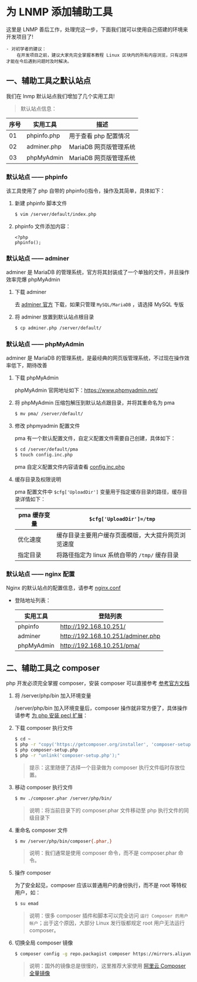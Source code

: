 # 为 LNMP 添加辅助工具

这里是 LNMP 善后工作，处理完这一步，下面我们就可以使用自己搭建的环境来开发项目了!

```text
- 对初学者的建议：
    在开发项目之前，建议大家先完全掌握本教程 Linux 区块内的所有内容浏览，只有这样才能在今后遇到问题时及时解决。
```

## 一、辅助工具之默认站点

我们在 lnmp 默认站点我们增加了几个实用工具!

> 默认站点信息：

| 序号 | 实用工具    | 描述                   |
| ---- | ----------- | ---------------------- |
| 01   | phpinfo.php | 用于查看 php 配置情况  |
| 02   | adminer.php | MariaDB 网页版管理系统 |
| 03   | phpMyAdmin  | MariaDB 网页版管理系统 |

### 默认站点 —— phpinfo

该工具使用了 php 自带的 phpinfo()指令，操作及其简单，具体如下：

1. 新建 phpinfo 脚本文件

   ```sh
   $ vim /server/default/index.php
   ```

2. phpinfo 文件添加内容：

   ```text
   <?php
   phpinfo();
   ```

### 默认站点 —— adminer

adminer 是 MariaDB 的管理系统，官方将其封装成了一个单独的文件，并且操作效率完爆 phpMyAdmin

1. 下载 adminer

   去 [adminer 官方](https://www.adminer.org/) 下载，如果只管理 `MySQL/MariaDB` ，请选择 MySQL 专版

2. 将 adminer 放置到默认站点根目录

   ```sh
   $ cp adminer.php /server/default/
   ```

### 默认站点 —— phpMyAdmin

adminer 是 MariaDB 的管理系统，是最经典的网页版管理系统，不过现在操作效率低下，期待改善

1. 下载 phpMyAdmin

   phpMyAdmin 官网地址如下：https://www.phpmyadmin.net/

2. 将 phpMyAdmin 压缩包解压到默认站点跟目录，并将其重命名为 pma

   ```sh
   $ mv pma/ /server/default/
   ```

3. 修改 phpmyadmin 配置文件

   pma 有一个默认配置文件，自定义配置文件需要自己创建，具体如下：

   ```sh
   $ cd /server/default/pma
   $ touch config.inc.php
   ```

   pma 自定义配置文件内容请查看 [config.inc.php](./source/config.inc.php)

4. 缓存目录及权限说明

   pma 配置文件中 `$cfg['UploadDir']` 变量用于指定缓存目录的路径，缓存目录详情如下：

   | pma 缓存变量 | `$cfg['UploadDir']=/tmp`                           |
   | ------------ | -------------------------------------------------- |
   | 优化速度     | 缓存目录主要用户缓存页面模版，大大提升网页浏览速度 |
   | 指定目录     | 将路径指定为 linux 系统自带的 `/tmp/` 缓存目录     |

### 默认站点 —— nginx 配置

Nginx 的默认站点的配置信息，请参考 [nginx.conf](./source/nginx/nginx.conf)

- 登陆地址列表：

  | 实用工具   | 登陆列表                          |
  | ---------- | --------------------------------- |
  | phpinfo    | http://192.168.10.251/            |
  | adminer    | http://192.168.10.251/adminer.php |
  | phpMyAdmin | http://192.168.10.251/pma/        |

## 二、辅助工具之 composer

php 开发必须完全掌握 composer，安装 composer 可以直接参考 [参考官方文档](https://getcomposer.org/download/)

1. 将 /server/php/bin 加入环境变量

   /server/php/bin 加入环境变量后，composer 操作就非常方便了，具体操作请参考 [为 php 安装 pecl 扩展](./04-为php安装pecl扩展.md)：

2. 下载 composer 执行文件

   ```sh
   $ cd ~
   $ php -r "copy('https://getcomposer.org/installer', 'composer-setup.php');"
   $ php composer-setup.php
   $ php -r "unlink('composer-setup.php');"
   ```

   > 提示：这里随便了选择一个目录做为 composer 执行文件临时存放位置。

3. 移动 composer 执行文件

   ```sh
   $ mv ./composer.phar /server/php/bin/
   ```

   > 说明：将当前目录下的 composer.phar 文件移动至 php 执行文件的同级目录下

4. 重命名 composer 文件

   ```sh
   $ mv /server/php/bin/composer{.phar,}
   ```

   > 说明：我们通常是使用 composer 命令，而不是 composer.phar 命令。

5. 操作 composer

   为了安全起见，composer 应该以普通用户的身份执行，而不是 root 等特权用户，如：

   ```sh
   $ su emad
   ```

   > 说明：很多 composer 插件和脚本可以完全访问 `运行 Composer 的用户帐户`；出于这个原因，大部分 Linux 发行版都规定 root 用户无法运行 composer。

6. 切换全局 composer 镜像

   ```sh
   $ composer config -g repo.packagist composer https://mirrors.aliyun.com/composer/
   ```

   > 说明：国外的镜像总是很慢的，这里推荐大家使用 [阿里云 Composer 全量镜像](https://developer.aliyun.com/composer)
